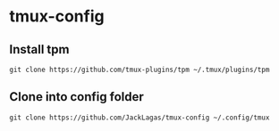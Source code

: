 # tmux-config

## Install tpm
```git clone https://github.com/tmux-plugins/tpm ~/.tmux/plugins/tpm```

## Clone into config folder
```git clone https://github.com/JackLagas/tmux-config ~/.config/tmux```

